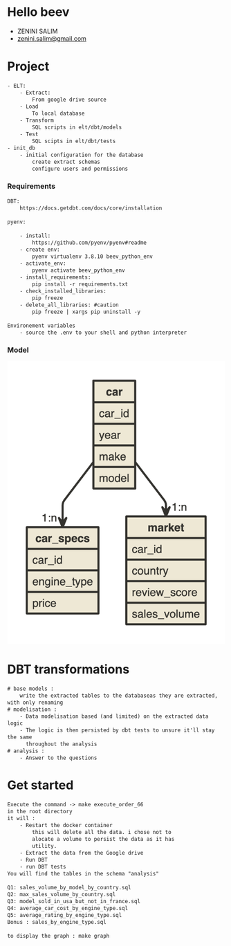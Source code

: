 # Hello beev
- ZENINI SALIM
- zenini.salim@gmail.com

# Project
    - ELT: 
        - Extract: 
            From google drive source 
        - Load 
            To local database
        - Transform
            SQL scripts in elt/dbt/models
        - Test
            SQL scipts in elt/dbt/tests
    - init_db
        - initial configuration for the database
            create extract schemas
            configure users and permissions
### Requirements
    DBT:
        https://docs.getdbt.com/docs/core/installation

    pyenv:

        - install:
            https://github.com/pyenv/pyenv#readme
        - create env: 
            pyenv virtualenv 3.8.10 beev_python_env
        - activate_env: 
            pyenv activate beev_python_env
        - install_requirements:
            pip install -r requirements.txt 
        - check_installed_libraries: 
            pip freeze
        - delete_all_libraries: #caution
            pip freeze | xargs pip uninstall -y

    Environement variables
        - source the .env to your shell and python interpreter
### Model
![](model.png)
# DBT transformations
    # base models : 
        write the extracted tables to the databaseas they are extracted, with only renaming
    # modelisation :
        - Data modelisation based (and limited) on the extracted data logic
        - The logic is then persisted by dbt tests to unsure it'll stay the same 
          throughout the analysis
    # analysis :
        - Answer to the questions 

# Get started 
    Execute the command -> make execute_order_66 
    in the root directory
    it will : 
        - Restart the docker container 
            this will delete all the data. i chose not to
            alocate a volume to persist the data as it has 
            utility.
        - Extract the data from the Google drive
        - Run DBT 
        - run DBT tests
    You will find the tables in the schema "analysis"

    Q1: sales_volume_by_model_by_country.sql
    Q2: max_sales_volume_by_country.sql
    Q3: model_sold_in_usa_but_not_in_france.sql
    Q4: average_car_cost_by_engine_type.sql
    Q5: average_rating_by_engine_type.sql
    Bonus : sales_by_engine_type.sql
    
    to display the graph : make graph
